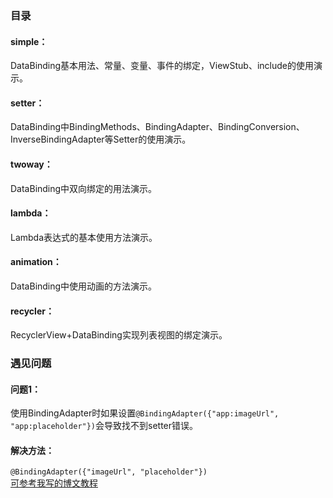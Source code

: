 ### 目录  
#### simple：
DataBinding基本用法、常量、变量、事件的绑定，ViewStub、include的使用演示。
#### setter：
DataBinding中BindingMethods、BindingAdapter、BindingConversion、InverseBindingAdapter等Setter的使用演示。  
#### twoway：
DataBinding中双向绑定的用法演示。
#### lambda：
Lambda表达式的基本使用方法演示。  
#### animation：
DataBinding中使用动画的方法演示。 
#### recycler：
RecyclerView+DataBinding实现列表视图的绑定演示。  
### 遇见问题  

#### 问题1：  
使用BindingAdapter时如果设置`@BindingAdapter({"app:imageUrl", "app:placeholder"})`会导致找不到setter错误。  
#### 解决方法：
`@BindingAdapter({"imageUrl", "placeholder"})`  
[可参考我写的博文教程](http://xulei.tech/2017/05/15/Android%E5%BC%80%E5%8F%91%E4%B9%8BDataBinding%E5%9F%BA%E6%9C%AC%E5%AE%9E%E7%8E%B0/)
  


